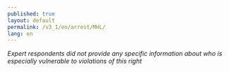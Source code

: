 ```yaml
---
published: true
layout: default
permalink: /v3_1/en/arrest/MHL/
lang: en
---
```

_Expert respondents did not provide any specific information about who is especially vulnerable to violations of this right_
